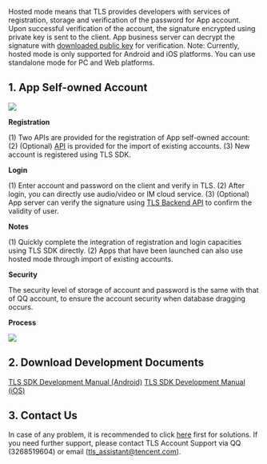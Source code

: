 Hosted mode means that TLS provides developers with services of registration, storage and verification of the password for App account. Upon successful verification of the account, the signature encrypted using private key is sent to the client. App business server can decrypt the signature with [downloaded public key](/doc/product/269/下载公钥) for verification.
Note: Currently, hosted mode is only supported for Android and iOS platforms. You can use standalone mode for PC and Web platforms.

## 1. App Self-owned Account
![](//avc.qcloud.com/wiki2.0/im/imgs/20151116095740_64728.png)

**Registration**

(1) Two APIs are provided for the registration of App self-owned account:
(2) (Optional) [API](/doc/product/269/托管模式存量账号导入) is provided for the import of existing accounts.
(3) New account is registered using TLS SDK.

**Login**

(1) Enter account and password on the client and verify in TLS.
(2) After login, you can directly use audio/video or IM cloud service.
(3) (Optional) App server can verify the signature using [TLS Backend API](/doc/product/269/TLS后台API使用手册) to confirm the validity of user.

**Notes**

(1) Quickly complete the integration of registration and login capacities using TLS SDK directly.
(2) Apps that have been launched can also use hosted mode through import of existing accounts.

**Security**

The security level of storage of account and password is the same with that of QQ account, to ensure the account security when database dragging occurs.

**Process**

![](//avc.qcloud.com/wiki2.0/im/imgs/20151116095831_86603.png)

## 2. Download Development Documents

[TLS SDK Development Manual (Android)](http://share.weiyun.com/5354e32c0206943193eb3516173efc5d)
[TLS SDK Development Manual (iOS)](http://share.weiyun.com/c422eeec71523c2d706754ed923b6602)

## 3. Contact Us

In case of any problem, it is recommended to click [here](http://bbs.qcloud.com/thread-8287-1-1.html) first for solutions. If you need further support, please contact TLS Account Support via QQ (3268519604) or email (tls_assistant@tencent.com).

